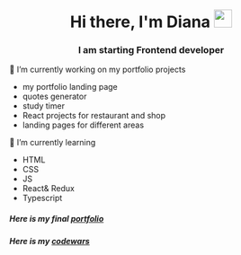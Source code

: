 <h1 align="center">Hi there, I'm Diana <img src="https://github.com/blackcater/blackcater/raw/main/images/Hi.gif" height="32"/></h1>
<h3 align="center">I am starting Frontend developer</h3> 

🔭 I’m currently working on my portfolio projects
 - my portfolio landing page
 - quotes generator
 - study timer
 - React projects for restaurant and shop
 - landing pages for different areas

 🌱 I’m currently learning
 - HTML
 - CSS
 - JS
 - React& Redux
 - Typescript

<h5>Here is my final <a href="https://progdidi.github.io/" target="_blank">portfolio</a> </p>
<h5>Here is my <a href="https://www.codewars.com/users/progdidi" target="_blank">codewars</a> </p> 


<!--
**progdidi/progdidi** is a ✨ _special_ ✨ repository because its `README.md` (this file) appears on your GitHub profile.

Here are some ideas to get you started:

- 🔭 I’m currently working on ...
- 🌱 I’m currently learning ...
- 👯 I’m looking to collaborate on ...
- 🤔 I’m looking for help with ...
- 💬 Ask me about ...
- 📫 How to reach me: ...
- 😄 Pronouns: ...
- ⚡ Fun fact: ...
-->
